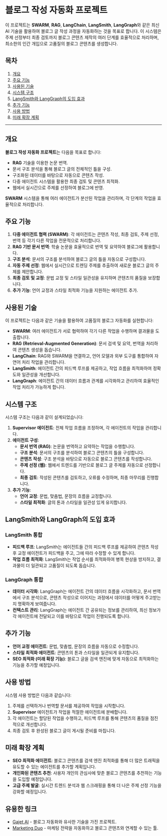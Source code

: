 # 블로그 작성 자동화 프로젝트

이 프로젝트는 **SWARM**, **RAG**, **LangChain**, **LangSmith**, **LangGraph**와 같은 최신 AI 기술을 활용하여 블로그 글 작성 과정을 자동화하는 것을 목표로 합니다. 이 시스템은 주제 선정부터 최종 검토까지 블로그 콘텐츠 제작의 여러 단계를 효율적으로 처리하며, 최소한의 인간 개입으로 고품질의 블로그 콘텐츠를 생성합니다.

## 목차
1. [개요](#개요)
2. [주요 기능](#주요-기능)
3. [사용된 기술](#사용된-기술)
4. [시스템 구조](#시스템-구조)
5. [LangSmith와 LangGraph의 도입 효과](#langsmith와-langgraph의-도입-효과)
6. [추가 기능](#추가-기능)
7. [사용 방법](#사용-방법)
8. [미래 확장 계획](#미래-확장-계획)

---

## 개요

**블로그 작성 자동화 프로젝트**는 다음을 목표로 합니다:
- **RAG** 기술을 이용한 논문 번역.
- 문서 구조 분석을 통해 블로그 글의 전체적인 틀을 구성.
- 구조화된 데이터를 바탕으로 자동으로 콘텐츠 작성.
- 다중 에이전트 시스템을 활용한 최종 검토 및 콘텐츠 최적화.
- 웹에서 실시간으로 주제를 선정하여 블로그에 반영.

**SWARM** 시스템을 통해 여러 에이전트가 분산된 작업을 관리하며, 각 단계의 작업을 효율적으로 처리합니다.

## 주요 기능

1. **다중 에이전트 협력 (SWARM)**: 각 에이전트는 콘텐츠 작성, 최종 검토, 주제 선정, 번역 등 각기 다른 작업을 전문적으로 처리합니다.
2. **RAG 기반 문서 번역**: 학술 논문을 효율적으로 번역 및 요약하여 블로그에 활용합니다.
3. **구조 분석**: 문서의 구조를 분석하여 블로그 글의 틀을 자동으로 구성합니다.
4. **자동 주제 선정**: 웹에서 실시간으로 트렌딩 주제를 추출하여 새로운 블로그 글의 주제를 제안합니다.
5. **최종 검토 및 교정**: 문법 교정 및 스타일 일관성을 유지하며 콘텐츠의 품질을 보장합니다.
6. **추가 기능**: 언어 교정과 스타일 최적화 기능을 지원하는 에이전트 추가.

## 사용된 기술

이 프로젝트는 다음과 같은 기술을 활용하여 고품질의 블로그 자동화를 실현합니다:

- **SWARM**: 여러 에이전트가 서로 협력하여 각기 다른 작업을 수행하며 결과물을 도출합니다.
- **RAG (Retrieval-Augmented Generation)**: 문서 검색 및 요약, 번역을 처리하여 콘텐츠 생성을 돕습니다.
- **LangChain**: RAG와 SWARM을 연결하고, 언어 모델과 외부 도구를 통합하여 자연어 처리 작업을 관리합니다.
- **LangSmith**: 에이전트 간의 피드백 루프를 제공하고, 작업 흐름을 최적화하여 정확도와 일관성을 개선합니다.
- **LangGraph**: 에이전트 간의 데이터 흐름과 관계를 시각화하고 관리하여 효율적인 작업 처리가 가능하게 합니다.

## 시스템 구조

시스템 구조는 다음과 같이 설계되었습니다:

1. **Supervisor 에이전트**: 전체 작업 흐름을 조정하며, 각 에이전트의 작업을 관리합니다.
2. **에이전트 구성**:
   - **문서 번역 (RAG)**: 논문을 번역하고 요약하는 작업을 수행합니다.
   - **구조 분석**: 문서의 구조를 분석하여 블로그 콘텐츠의 틀을 구성합니다.
   - **콘텐츠 작성**: 구조 분석을 바탕으로 자동으로 블로그 콘텐츠를 작성합니다.
   - **주제 선정 (웹)**: 웹에서 트렌드를 기반으로 블로그 글 주제를 자동으로 선정합니다.
   - **최종 검토**: 작성된 콘텐츠를 검토하고, 오류를 수정하며, 최종 마무리를 진행합니다.
3. **추가 기능**:
   - **언어 교정**: 문법, 맞춤법, 문장의 흐름을 교정합니다.
   - **스타일 최적화**: 글의 톤과 스타일을 일관성 있게 유지합니다.


## LangSmith와 LangGraph의 도입 효과

### LangSmith 통합
- **피드백 루프**: LangSmith는 에이전트들 간의 피드백 루프를 제공하여 콘텐츠 작성 후 교정 에이전트가 피드백을 주고, 그에 따라 수정할 수 있게 합니다.
- **작업 흐름 최적화**: LangSmith는 작업 순서를 최적화하여 병목 현상을 방지하고, 결과물이 더 일관되고 고품질이 되도록 돕습니다.

### LangGraph 통합
- **데이터 시각화**: LangGraph는 에이전트 간의 데이터 흐름을 시각화하고, 문서 번역에서 구조 분석으로, 콘텐츠 작성으로 이어지는 과정에서 데이터를 어떻게 주고받는지 명확하게 보여줍니다.
- **컨텍스트 관리**: LangGraph는 에이전트 간 공유되는 정보를 관리하여, 최신 정보가 각 에이전트에 전달되고 이를 바탕으로 작업이 진행되도록 합니다.

## 추가 기능

- **언어 교정 에이전트**: 문법, 맞춤법, 문장의 흐름을 자동으로 수정합니다.
- **스타일 최적화 에이전트**: 콘텐츠의 톤과 스타일을 일관되게 유지합니다.
- **SEO 최적화 (미래 확장 기능)**: 블로그 글을 검색 엔진에 맞게 자동으로 최적화하는 기능을 추가할 예정입니다.

## 사용 방법

시스템 사용 방법은 다음과 같습니다:
1. 주제를 선택하거나 번역할 문서를 제공하여 작업을 시작합니다.
2. **Supervisor** 에이전트가 작업을 적절한 에이전트에 분배합니다.
3. 각 에이전트는 할당된 작업을 수행하고, 피드백 루프를 통해 콘텐츠의 품질을 점진적으로 개선합니다.
4. 최종 검토 후 완성된 블로그 글이 게시될 준비를 마칩니다.

## 미래 확장 계획

- **SEO 최적화 에이전트**: 블로그 콘텐츠를 검색 엔진 최적화를 통해 더 많은 트래픽을 유도할 수 있는 에이전트를 추가할 계획입니다.
- **개인화된 콘텐츠 추천**: 사용자 개인의 관심사에 맞춘 블로그 콘텐츠를 추천하는 기능을 도입할 예정입니다.
- **고급 주제 발굴**: 실시간 트렌드 분석과 웹 스크래핑을 통해 더 나은 주제 선정 기능을 강화할 예정입니다.

## 유용한 링크
- [Gajet AI](#) - 블로그 자동화와 유사한 기술을 가진 프로젝트.
- [Marketing Duo](#) - 마케팅 전략을 자동화하고 블로그 콘텐츠와 연계할 수 있는 툴.
